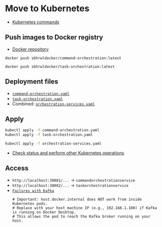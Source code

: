 # Move to Kubernetes
- [Kubernetes commands](https://github.com/sbhrwl/system_design/blob/main/docs/deployment/containerisation/Kubernetes/k8scommands/README.md)
## Push images to Docker registry
- [Docker repository](https://hub.docker.com/repositories/sbhrwldocker)
```
docker push sbhrwldocker/command-orchestration:latest

docker push sbhrwldocker/task-orchestration:latest
```
## Deployment files 
- [`command-orchestration.yaml`](command-orchestration.yaml)
- [`task-orchestration.yaml`](task-orchestration.yaml)
- Combined: [`orchestration-services.yaml`](orchestration-services.yaml)

## Apply
```bash
kubectl apply -f command-orchestration.yaml
kubectl apply -f task-orchestration.yaml

kubectl apply -f orchestration-services.yaml
```
- [Check status and perform other Kubernetes operations](https://github.com/sbhrwl/microservices/blob/main/services/generatemessageservice/kubernetes/README.md#deploy-docker-images-on-kubernetes)
## Access
- `http://localhost:30081/...` → `commandorchestrationservice`
- `http://localhost:30082/...` → `taskorchestrationservice`
- [`Failures with Kafka`](failuresWithKafka/README.md)
  ```
  # Important: host.docker.internal does NOT work from inside Kubernetes pods.
  # Replace with your host machine IP (e.g., 192.168.1.100) if Kafka is running on Docker Desktop.
  # This allows the pod to reach the Kafka broker running on your host.
  ```
